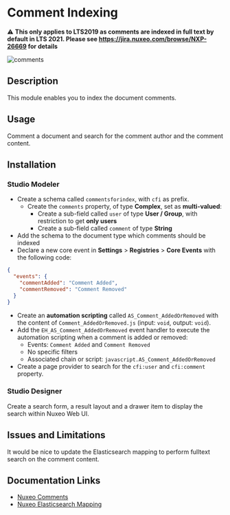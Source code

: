 # Comment Indexing

:warning: **This only applies to LTS2019 as comments are indexed in full text by default in LTS 2021. Please see https://jira.nuxeo.com/browse/NXP-26669 for details**

![comments](comments.png)

## Description

This module enables you to index the document comments.

## Usage

Comment a document and search for the comment author and the comment content.

## Installation

### Studio Modeler

- Create a schema called `commentsforindex`, with `cfi` as prefix.
  - Create the `comments` property, of type **Complex**, set as **multi-valued**:
    - Create a sub-field called `user` of type **User / Group**, with restriction to get **only users**
    - Create a sub-field called `comment` of type **String**
- Add the schema to the document type which comments should be indexed
- Declare a new core event in **Settings** > **Registries** > **Core Events** with the following code:

```json
{
  "events": {
    "commentAdded": "Comment Added",
    "commentRemoved": "Comment Removed"
  }
}
```
- Create an **automation scripting** called `AS_Comment_AddedOrRemoved` with the content of `Comment_AddedOrRemoved.js` (input: `void`, output: `void`).
- Add the `EH_AS_Comment_AddedOrRemoved` event handler to execute the automation scripting when a comment is added or removed:
  - Events: `Comment Added` and `Comment Removed`
  - No specific filters
  - Associated chain or script: `javascript.AS_Comment_AddedOrRemoved`
- Create a page provider to search for the `cfi:user` and `cfi:comment` property.

### Studio Designer

Create a search form, a result layout and a drawer item to display the search within Nuxeo Web UI.

## Issues and Limitations

It would be nice to update the Elasticsearch mapping to perform fulltext search on the comment content.

## Documentation Links

- [Nuxeo Comments](https://doc.nuxeo.com/nxdoc/comments/)
- [Nuxeo Elasticsearch Mapping](https://doc.nuxeo.com/nxdoc/configuring-the-elasticsearch-mapping/#making-ilike-work-case-insensitive-search)
